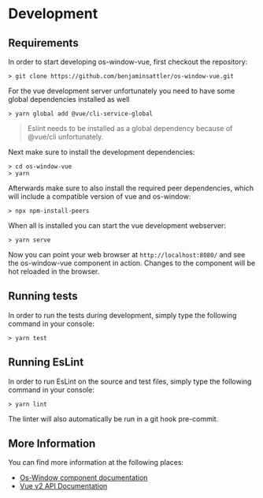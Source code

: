 # Development

## Requirements

In order to start developing os-window-vue, first checkout the repository:
```shell
> git clone https://github.com/benjaminsattler/os-window-vue.git
```

For the vue development server unfortunately you need to have some global dependencies installed as well
```shell
> yarn global add @vue/cli-service-global
```

> Eslint needs to be installed as a global dependency because of @vue/cli unfortunately.

Next make sure to install the development dependencies:
```shell
> cd os-window-vue
> yarn
```

Afterwards make sure to also install the required peer dependencies, which will include a compatible version of vue and os-window:
```shell
> npx npm-install-peers
```
When all is installed you can start the vue development webserver:

```shell
> yarn serve
```

Now you can point your web browser at `http://localhost:8080/` and see the os-window-vue component in action. Changes to the component will be hot reloaded in the browser.

## Running tests

In order to run the tests during development, simply type the following command in your console:

```shell
> yarn test
```

## Running EsLint

In order to run EsLint on the source and test files, simply type the following command in your console:

```shell
> yarn lint
```

The linter will also automatically be run in a git hook pre-commit.

## More Information

You can find more information at the following places:

- [Os-Window component documentation](https://github.com/benjaminsattler/os-window/blob/master/doc/index.md)
- [Vue v2 API Documentation](https://vuejs.org/v2/api/)

